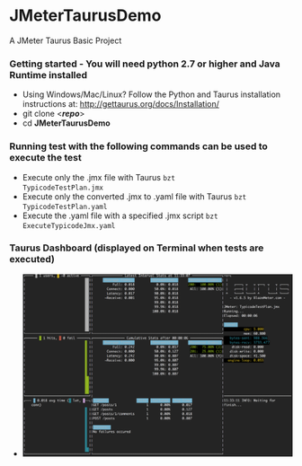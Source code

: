 # JMeterTaurusDemo
A JMeter Taurus Basic Project 

### Getting started - You will need python 2.7 or higher and Java Runtime installed
* Using Windows/Mac/Linux? Follow the Python and Taurus installation instructions at:
  http://gettaurus.org/docs/Installation/
* git clone <**_repo_**>
* cd **JMeterTaurusDemo**

### Running test with the following commands can be used to execute the test
* Execute only the .jmx file with Taurus <code>bzt TypicodeTestPlan.jmx</code>
* Execute only the converted .jmx to .yaml file with Taurus <code>bzt TypicodeTestPlan.yaml</code>
* Execute the .yaml file with a specified .jmx script <code>bzt ExecuteTypicodeJmx.yaml</code>

### Taurus Dashboard (displayed on Terminal when tests are executed)
* ![Alt text](https://github.com/giozom/JMeterTaurusDemo/blob/master/Taurus%20Dashboard.png "Taurus Dashboard")

